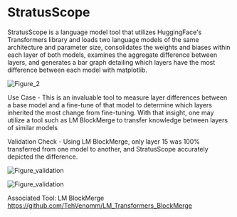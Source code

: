 # StratusScope
StratusScope is a language model tool that utilizes HuggingFace's Transformers library and loads two language models of the same architecture and parameter size, consolidates the weights and biases within each layer of both models, examines the aggregate difference between layers, and generates a bar graph detailing which layers have the most difference between each model with matplotlib.

![Figure_2](https://user-images.githubusercontent.com/107712289/232157041-173e8a69-f7e2-439c-b527-61c2da70296d.png)

Use Case - This is an invaluable tool to measure layer differences between a base model and a fine-tune of that model to determine which layers inherited the most change from fine-tuning. With that insight, one may utilize a tool such as LM BlockMerge to transfer knowledge between layers of similar models

Validation Check - Using LM BlockMerge, only layer 15 was 100% transferred from one model to another, and StratusScope accurately depicted the difference.

![Figure_validation](https://user-images.githubusercontent.com/107712289/232157709-3ad6f6db-2f8a-48c3-8f0a-e7c7d138aed3.png)

![Figure_validation](https://github.com/Digitous/StratusScope/blob/main/console_out.PNG)


Associated Tool:
LM BlockMerge
https://github.com/TehVenomm/LM_Transformers_BlockMerge

